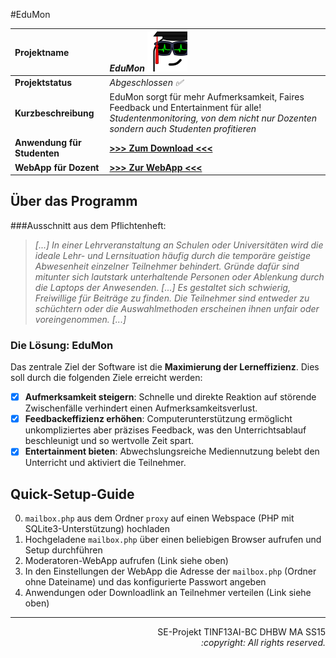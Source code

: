 #EduMon

**Projektname** | ***EduMon*** <img src="webapp/images/logo.png" height="64">
:--|:--
**Projektstatus** | *Abgeschlossen :white_check_mark:*
**Kurzbeschreibung** | EduMon sorgt für mehr Aufmerksamkeit, Faires Feedback und Entertainment für alle! *Studentenmonitoring, von dem nicht nur Dozenten sondern auch Studenten profitieren*
**Anwendung für Studenten** | **[>>> Zum Download <<<](https://github.com/BigDaddy-Germany/EduMon/releases/tag/v1.0.0.0)**
**WebApp für Dozent** | **[>>> Zur WebApp <<<](https://bigdaddy-germany.github.io/EduMon/)**

## Über das Programm
###Ausschnitt aus dem Pflichtenheft:

> *[...] In einer Lehrveranstaltung an Schulen oder Universitäten wird die ideale Lehr- und Lernsituation häufig
durch die temporäre geistige Abwesenheit einzelner Teilnehmer behindert. Gründe dafür sind mitunter sich
lautstark unterhaltende Personen oder Ablenkung durch die Laptops der Anwesenden.*
> *[...] Es gestaltet sich schwierig, Freiwillige für Beiträge zu finden. Die Teilnehmer sind entweder zu schüchtern
oder die Auswahlmethoden erscheinen ihnen unfair oder voreingenommen. [...]*

### Die Lösung: EduMon
Das zentrale Ziel der Software ist die **Maximierung der Lerneffizienz**. Dies soll durch die folgenden Ziele
erreicht werden:
- [X] **Aufmerksamkeit steigern**: Schnelle und direkte Reaktion auf störende Zwischenfälle verhindert
einen Aufmerksamkeitsverlust.
- [X] **Feedbackeffizienz  erhöhen**:  Computerunterstützung  ermöglicht  unkompliziertes  aber  präzises
Feedback, was den Unterrichtsablauf beschleunigt und so wertvolle Zeit spart.
- [X] **Entertainment bieten**: Abwechslungsreiche Mediennutzung belebt den Unterricht und aktiviert
die Teilnehmer.

## Quick-Setup-Guide
0. `mailbox.php` aus dem Ordner `proxy` auf einen Webspace (PHP mit SQLite3-Unterstützung) hochladen
0. Hochgeladene `mailbox.php` über einen beliebigen Browser aufrufen und Setup durchführen
0. Moderatoren-WebApp aufrufen (Link siehe oben)
0. In den Einstellungen der WebApp die Adresse der `mailbox.php` (Ordner ohne Dateiname) und das konfigurierte Passwort angeben
0. Anwendungen oder Downloadlink an Teilnehmer verteilen (Link siehe oben)

<hr>

<p align="right">
SE-Projekt TINF13AI-BC DHBW MA SS15<br>
<i>:copyright: All rights reserved.
</i></p>
